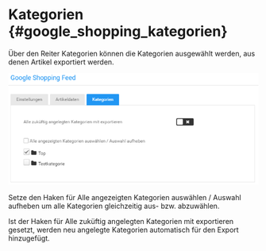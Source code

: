 # Kategorien {#google_shopping_kategorien}

Über den Reiter Kategorien können die Kategorien ausgewählt werden, aus denen Artikel exportiert werden.

![](Bilder/GoogleShopping05.PNG "Auswahl der Kategorien für das Export-Profil")

Setze den Haken für Alle angezeigten Kategorien auswählen / Auswahl aufheben um alle Kategorien gleichzeitig aus- bzw. abzuwählen.

Ist der Haken für Alle zuküftig angelegten Kategorien mit exportieren gesetzt, werden neu angelegte Kategorien automatisch für den Export hinzugefügt.



